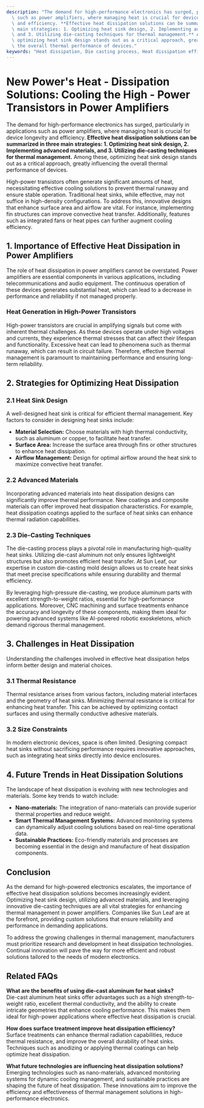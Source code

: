 ```yaml
---
description: "The demand for high-performance electronics has surged, particularly in applications\
  \ such as power amplifiers, where managing heat is crucial for device longevity\
  \ and efficiency. **Effective heat dissipation solutions can be summarized in three\
  \ main strategies: 1. Optimizing heat sink design, 2. Implementing advanced materials,\
  \ and 3. Utilizing die-casting techniques for thermal management.** Among these,\
  \ optimizing heat sink design stands out as a critical approach, greatly influencing\
  \ the overall thermal performance of devices."
keywords: "Heat dissipation, Die casting process, Heat dissipation efficiency, Heat sink"
---
```

# New Power's Heat - Dissipation Solutions: Cooling the High - Power Transistors in Power Amplifiers

The demand for high-performance electronics has surged, particularly in applications such as power amplifiers, where managing heat is crucial for device longevity and efficiency. **Effective heat dissipation solutions can be summarized in three main strategies: 1. Optimizing heat sink design, 2. Implementing advanced materials, and 3. Utilizing die-casting techniques for thermal management.** Among these, optimizing heat sink design stands out as a critical approach, greatly influencing the overall thermal performance of devices.

High-power transistors often generate significant amounts of heat, necessitating effective cooling solutions to prevent thermal runaway and ensure stable operation. Traditional heat sinks, while effective, may not suffice in high-density configurations. To address this, innovative designs that enhance surface area and airflow are vital. For instance, implementing fin structures can improve convective heat transfer. Additionally, features such as integrated fans or heat pipes can further augment cooling efficiency.

## 1. Importance of Effective Heat Dissipation in Power Amplifiers

The role of heat dissipation in power amplifiers cannot be overstated. Power amplifiers are essential components in various applications, including telecommunications and audio equipment. The continuous operation of these devices generates substantial heat, which can lead to a decrease in performance and reliability if not managed properly. 

### Heat Generation in High-Power Transistors

High-power transistors are crucial in amplifying signals but come with inherent thermal challenges. As these devices operate under high voltages and currents, they experience thermal stresses that can affect their lifespan and functionality. Excessive heat can lead to phenomena such as thermal runaway, which can result in circuit failure. Therefore, effective thermal management is paramount to maintaining performance and ensuring long-term reliability.

## 2. Strategies for Optimizing Heat Dissipation

### 2.1 Heat Sink Design

A well-designed heat sink is critical for efficient thermal management. Key factors to consider in designing heat sinks include:

- **Material Selection:** Choose materials with high thermal conductivity, such as aluminum or copper, to facilitate heat transfer.
- **Surface Area:** Increase the surface area through fins or other structures to enhance heat dissipation.
- **Airflow Management:** Design for optimal airflow around the heat sink to maximize convective heat transfer.

### 2.2 Advanced Materials

Incorporating advanced materials into heat dissipation designs can significantly improve thermal performance. New coatings and composite materials can offer improved heat dissipation characteristics. For example, heat dissipation coatings applied to the surface of heat sinks can enhance thermal radiation capabilities.

### 2.3 Die-Casting Techniques

The die-casting process plays a pivotal role in manufacturing high-quality heat sinks. Utilizing die-cast aluminum not only ensures lightweight structures but also promotes efficient heat transfer. At Sun Leaf, our expertise in custom die-casting mold design allows us to create heat sinks that meet precise specifications while ensuring durability and thermal efficiency. 

By leveraging high-pressure die-casting, we produce aluminum parts with excellent strength-to-weight ratios, essential for high-performance applications. Moreover, CNC machining and surface treatments enhance the accuracy and longevity of these components, making them ideal for powering advanced systems like AI-powered robotic exoskeletons, which demand rigorous thermal management.

## 3. Challenges in Heat Dissipation

Understanding the challenges involved in effective heat dissipation helps inform better design and material choices. 

### 3.1 Thermal Resistance

Thermal resistance arises from various factors, including material interfaces and the geometry of heat sinks. Minimizing thermal resistance is critical for enhancing heat transfer. This can be achieved by optimizing contact surfaces and using thermally conductive adhesive materials.

### 3.2 Size Constraints

In modern electronic devices, space is often limited. Designing compact heat sinks without sacrificing performance requires innovative approaches, such as integrating heat sinks directly into device enclosures. 

## 4. Future Trends in Heat Dissipation Solutions

The landscape of heat dissipation is evolving with new technologies and materials. Some key trends to watch include:

- **Nano-materials:** The integration of nano-materials can provide superior thermal properties and reduce weight.
- **Smart Thermal Management Systems:** Advanced monitoring systems can dynamically adjust cooling solutions based on real-time operational data.
- **Sustainable Practices:** Eco-friendly materials and processes are becoming essential in the design and manufacture of heat dissipation components.

## Conclusion

As the demand for high-powered electronics escalates, the importance of effective heat dissipation solutions becomes increasingly evident. Optimizing heat sink design, utilizing advanced materials, and leveraging innovative die-casting techniques are all vital strategies for enhancing thermal management in power amplifiers. Companies like Sun Leaf are at the forefront, providing custom solutions that ensure reliability and performance in demanding applications.

To address the growing challenges in thermal management, manufacturers must prioritize research and development in heat dissipation technologies. Continual innovation will pave the way for more efficient and robust solutions tailored to the needs of modern electronics.

## Related FAQs

**What are the benefits of using die-cast aluminum for heat sinks?**  
Die-cast aluminum heat sinks offer advantages such as a high strength-to-weight ratio, excellent thermal conductivity, and the ability to create intricate geometries that enhance cooling performance. This makes them ideal for high-power applications where effective heat dissipation is crucial.

**How does surface treatment improve heat dissipation efficiency?**  
Surface treatments can enhance thermal radiation capabilities, reduce thermal resistance, and improve the overall durability of heat sinks. Techniques such as anodizing or applying thermal coatings can help optimize heat dissipation.

**What future technologies are influencing heat dissipation solutions?**  
Emerging technologies such as nano-materials, advanced monitoring systems for dynamic cooling management, and sustainable practices are shaping the future of heat dissipation. These innovations aim to improve the efficiency and effectiveness of thermal management solutions in high-performance electronics.
